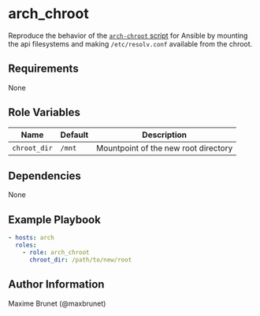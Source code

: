 # arch_chroot

Reproduce the behavior of the [`arch-chroot` script](https://wiki.archlinux.org/index.php/Change_root#Using_arch_chroot) for Ansible by mounting the api filesystems and making `/etc/resolv.conf` available from the chroot.

## Requirements

None

## Role Variables

| Name         | Default | Description                          |
| ------------ | ------- | ------------------------------------ |
| `chroot_dir` | `/mnt`  | Mountpoint of the new root directory |

## Dependencies

None

## Example Playbook

```yaml
- hosts: arch
  roles:
    - role: arch_chroot
      chroot_dir: /path/to/new/root
```

## Author Information

Maxime Brunet (@maxbrunet)
